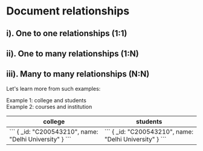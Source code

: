 # Document relationships

## i). One to one relationships (1:1)
## ii). One to many relationships (1:N)
## iii). Many to many relationships (N:N)

Let's learn more from such examples:

Example 1: college and students\
Example 2: courses and institution

<table>
<thead>
  <tr>
    <th>college</th>
    <th>students</th>
  </tr>
</thead>
<tbody>
  <tr>
    <td>
    ```
     {
       _id: "C200543210",
       name: "Delhi University"
     }
     ```
    </td>
    <td>
    ```
     {
       _id: "C200543210",
       name: "Delhi University"
     }
     ```
    </td>
  </tr>
</tbody>
</table>